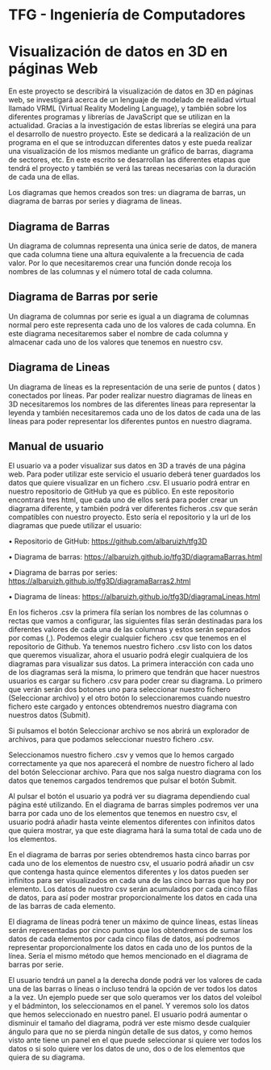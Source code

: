 # TFG - Ingeniería de Computadores
# Visualización de datos en 3D en páginas Web

En este proyecto se describirá la visualización de datos en 3D en
páginas web, se investigará acerca de un lenguaje de modelado de realidad
virtual llamado VRML (Virtual Reality Modeling Language), y también sobre
los diferentes programas y librerías de JavaScript que se utilizan en la
actualidad. Gracias a la investigación de estas librerías se elegirá una para el
desarrollo de nuestro proyecto. Este se dedicará a la realización de un
programa en el que se introduzcan diferentes datos y este pueda realizar una
visualización de los mismos mediante un gráfico de barras, diagrama de
sectores, etc. En este escrito se desarrollan las diferentes etapas que tendrá
el proyecto y también se verá las tareas necesarias con la duración de cada
una de ellas.

Los diagramas que hemos creados son tres: un diagrama de barras, un diagrama de barras por series y diagrama de lineas.

## Diagrama de Barras
Un diagrama de columnas representa una única serie de datos, de manera que cada columna tiene una altura equivalente a la frecuencia de cada valor. Por lo que necesitaremos crear una función donde recoja los nombres de las columnas y el número total de cada columna.

## Diagrama de Barras por serie
Un diagrama de columnas por serie es igual a un diagrama de columnas normal pero este representa cada uno de los valores de cada columna. En este diagrama necesitaremos saber el nombre de cada columna y almacenar cada uno de los valores que tenemos en nuestro csv.

## Diagrama de Lineas
Un diagrama de líneas es la representación de una serie de puntos ( datos ) conectados por líneas. Par poder realizar nuestro diagramas de líneas en 3D necesitaremos los nombres de las diferentes líneas para representar la leyenda y también necesitaremos cada uno de los datos de cada una de las líneas para poder representar los diferentes puntos en nuestro diagrama.

## Manual de usuario

El usuario va a poder visualizar sus datos en 3D a través de una página web. Para poder utilizar este servicio el usuario deberá tener guardados los datos que quiere visualizar en un fichero .csv. El usuario podrá entrar en nuestro repositorio de GitHub ya que es público. En este repositorio encontrará tres html, que cada uno de ellos será para poder crear un diagrama diferente, y también podrá ver diferentes ficheros .csv que serán compatibles con nuestro proyecto. Esto sería el repositorio y la url de los diagramas que puede utilizar el usuario: 

•	Repositorio de GitHub: https://github.com/albaruizh/tfg3D

•	Diagrama de barras: https://albaruizh.github.io/tfg3D/diagramaBarras.html

•	Diagrama de barras por series: https://albaruizh.github.io/tfg3D/diagramaBarras2.html

•	Diagrama de líneas: https://albaruizh.github.io/tfg3D/diagramaLineas.html


En los ficheros .csv la primera fila serían los nombres de las columnas o rectas que vamos a configurar, las siguientes filas serán destinadas para los diferentes valores de cada una de las columnas y estos serán separados por comas (,). Podemos elegir cualquier fichero .csv que tenemos en el repositorio de Github.
Ya tenemos nuestro fichero .csv listo con los datos que queremos visualizar, ahora el usuario podrá elegir cualquiera de los diagramas para visualizar sus datos. La primera interacción con cada uno de los diagramas será la misma, lo primero que tendrán que hacer nuestros usuarios es cargar su fichero .csv para poder crear su diagrama. Lo primero que verán serán dos botones uno para seleccionar nuestro fichero (Seleccionar archivo) y el otro botón lo seleccionaremos cuando nuestro fichero este cargado y entonces obtendremos nuestro diagrama con nuestros datos (Submit).

Si pulsamos el botón Seleccionar archivo se nos abrirá un explorador de archivos, para que podamos seleccionar nuestro fichero .csv.

Seleccionamos nuestro fichero .csv y vemos que lo hemos cargado correctamente ya que nos aparecerá el nombre de nuestro fichero al lado del botón Seleccionar archivo. Para que nos salga nuestro diagrama con los datos que tenemos cargados tendremos que pulsar el botón Submit.

Al pulsar el botón el usuario ya podrá ver su diagrama dependiendo cual página esté utilizando. 
En el diagrama de barras simples podremos ver una barra por cada uno de los elementos que tenemos en nuestro csv, el usuario podrá añadir hasta veinte elementos diferentes con infinitos datos que quiera mostrar, ya que este diagrama hará la suma total de cada uno de los elementos. 

En el diagrama de barras por series obtendremos hasta cinco barras por cada uno de los elementos de nuestro csv, el usuario podrá añadir un csv que contenga hasta quince elementos diferentes y los datos pueden ser infinitos para ser visualizados en cada una de las cinco barras que hay por elemento. Los datos de nuestro csv serán acumulados por cada cinco filas de datos, para así poder mostrar proporcionalmente los datos en cada una de las barras de cada elemento.

El diagrama de líneas podrá tener un máximo de quince líneas, estas líneas serán representadas por cinco puntos que los obtendremos de sumar los datos de cada elementos por cada cinco filas de datos, así podremos representar proporcionalmente los datos en cada uno de los puntos de la línea. Sería el mismo método que hemos mencionado en el diagrama de barras por serie. 

El usuario tendrá un panel a la derecha donde podrá ver los valores de cada una de las barras o líneas o incluso tendrá la opción de ver todos los datos a la vez. Un ejemplo puede ser que solo queramos ver los datos del voleibol y el bádminton, los seleccionamos en el panel.
Y veremos solo los datos que hemos seleccionado en nuestro panel.
El usuario podrá  aumentar o disminuir el tamaño del diagrama, podrá ver este mismo desde cualquier ángulo para que no se pierda ningún detalle de sus datos, y como hemos visto ante tiene un panel en el que puede seleccionar si quiere ver todos los datos o si solo quiere ver los datos de uno, dos o de los elementos que quiera de su diagrama. 
